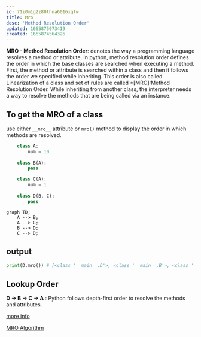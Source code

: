 ```yaml
---
id: 71i0m1g2z80thna6016xqfw
title: Mro
desc: 'Method Resolution Order'
updated: 1665875073419
created: 1665874564326
---
```

**MRO - Method Resolution Order**: denotes the way a programming language resolves a method or attribute. In python, method resolution order defines the order in which the base classes are searched when executing a method. First, the method or attribute is searched within a class and then it follows the order we specified while inheriting. This order is also called Linearization of a class and set of rules are called *[MRO]:Method Resolution Order. While inheriting from another class, the interpreter needs a way to resolve the methods that are being called via an instance. 
## To get the MRO of a class
use either `__mro__` attribute or `mro()` method to display the order in which methods are resolved.

```python
    class A:
        num = 10
    
    class B(A):
        pass

    class C(A):
        num = 1
    
    class D(B, C):
        pass    
```
```mermaid
graph TD;
    A --> B;
    A --> C;
    B --> D;
    C --> D;
```
## output
```python
print(D.mro()) # [<class '__main__.D'>, <class '__main__.B'>, <class '__main__.C'>, <class '__main__.A'>, <class 'object'>]
```

## Lookup Order
**D -> B -> C -> A**
: Python follows depth-first order to resolve the methods and attributes.


[more info](https://www.geeksforgeeks.org/method-resolution-order-in-python-inheritance/)

[MRO Algorithm](http://www.srikanthtechnologies.com/blog/python/mro.aspx)
